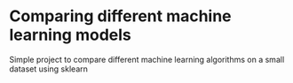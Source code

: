 # Comparing different machine learning models
Simple project to compare different machine learning algorithms on a small dataset using sklearn
